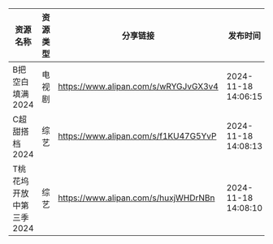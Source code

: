 | 资源名称           | 资源类型 | 分享链接                                 | 发布时间                |
| -------------- | ---- | ------------------------------------ | ------------------- |
| B把空白填满2024     | 电视剧  | https://www.alipan.com/s/wRYGJvGX3v4 | 2024-11-18 14:06:15 |
| C超甜搭档2024      | 综艺   | https://www.alipan.com/s/f1KU47G5YvP | 2024-11-18 14:08:13 |
| T桃花坞开放中第三季2024 | 综艺   | https://www.alipan.com/s/huxjWHDrNBn | 2024-11-18 14:08:10 |
